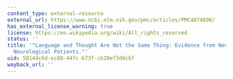 ```yaml
---
content_type: external-resource
external_url: https://www.ncbi.nlm.nih.gov/pmc/articles/PMC4874898/
has_external_license_warning: true
license: https://en.wikipedia.org/wiki/All_rights_reserved
status: ''
title: '"Language and Thought Are Not the Same Thing: Evidence from Neuroimaging and
  Neurological Patients."'
uid: 58144c6d-ec80-447c-b73f-cb20ef3d6cbf
wayback_url: ''
---
```

